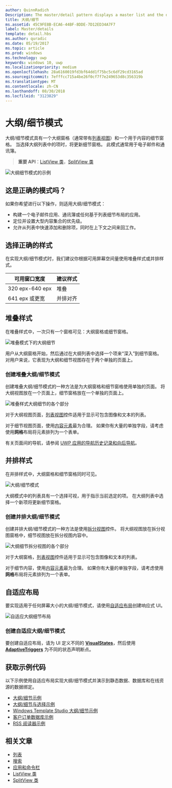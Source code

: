 ```yaml
---
author: QuinnRadich
Description: The master/detail pattern displays a master list and the details for the currently selected item. This pattern is frequently used for email and contact lists/address books.
title: 大纲/细节
ms.assetid: 45C9FE8B-ECA6-44BF-8DDE-7D12ED34A7F7
label: Master/details
template: detail.hbs
ms.author: quradic
ms.date: 05/19/2017
ms.topic: article
ms.prod: windows
ms.technology: uwp
keywords: windows 10, uwp
ms.localizationpriority: medium
ms.openlocfilehash: 28a6160019fd3bf64dd1f75bc5c6df29cd3165ad
ms.sourcegitcommit: 7efffcc715a4be26f0cf7f7e249653d8c356319b
ms.translationtype: MT
ms.contentlocale: zh-CN
ms.lasthandoff: 08/30/2018
ms.locfileid: "3123829"
---
```

# <a name="masterdetails-pattern"></a>大纲/细节模式

 

大纲/细节模式具有一个大纲窗格（通常带有[列表视图](lists.md)）和一个用于内容的细节窗格。 当选择大纲列表中的项时，将更新细节窗格。 此模式通常用于电子邮件和通讯簿。

> **重要 API**：[ListView 类](https://docs.microsoft.com/en-us/uwp/api/Windows.UI.Xaml.Controls.ListView)，[SplitView 类](https://docs.microsoft.com/en-us/uwp/api/windows.ui.xaml.controls.splitview)

![大纲细节模式的示例](images/HIGSecOne_MasterDetail.png)

## <a name="is-this-the-right-pattern"></a>这是正确的模式吗？

如果你希望进行以下操作，则适用大纲/细节模式：

-   构建一个电子邮件应用、通讯簿或任何基于列表细节布局的应用。
-   定位并设置大型内容集合的优先级。
-   允许从列表中快速添加和删除项，同时在上下文之间来回工作。

## <a name="choose-the-right-style"></a>选择正确的样式

在实现大纲/细节模式时，我们建议你根据可用屏幕空间量使用堆叠样式或并排样式。

| 可用窗口宽度 | 建议样式 |
|------------------------|-------------------|
| 320 epx-640 epx        | 堆叠           |
| 641 epx 或更宽       | 并排对齐      |

 
## <a name="stacked-style"></a>堆叠样式

在堆叠样式中，一次只有一个窗格可见：大纲窗格或细节窗格。

![堆叠模式下的大纲细节](images/patterns-md-stacked.png)

用户从大纲窗格开始，然后通过在大纲列表中选择一个项来“深入”到细节窗格。 对用户来说，它表现为大纲和细节视图存在于两个单独的页面上。

### <a name="create-a-stacked-masterdetails-pattern"></a>创建堆叠大纲/细节模式

创建堆叠大纲/细节模式的一种方法是为大纲窗格和细节窗格使用单独的页面。 将大纲视图放在一个页面上，细节窗格放在一个单独的页面上。

![堆叠样式大纲细节的各个部分](images/patterns-md-stacked-parts.png)

对于大纲视图页面，[列表视图](lists.md)控件适用于显示可包含图像和文本的列表。 

对于细节视图页面，使用[内容元素](../layout/layout-panels.md)最为合理。 如果你有大量的单独字段，请考虑使用**网格**布局将元素排列为一个表单。

有关页面间的导航，请参阅 [UWP 应用的导航历史记录和向后导航](../basics/navigation-history-and-backwards-navigation.md)。

## <a name="side-by-side-style"></a>并排样式

在并排样式中，大纲窗格和细节窗格同时可见。

![大纲/细节模式](images/patterns-masterdetail-400x227.png)

大纲模式中的列表具有一个选择可视，用于指示当前选定的项。 在大纲列表中选择一个新项将更新细节窗格。

### <a name="create-a-side-by-side-masterdetails-pattern"></a>创建并排大纲/细节模式

创建并排大纲/细节模式的一种方法是使用[拆分视图](split-view.md)控件。 将大纲视图放在拆分视图窗格中，细节视图放在拆分视图内容中。

![大纲细节拆分视图的各个部分](images/patterns_md_splitview_parts.png)

对于大纲窗格，[列表视图](lists.md)控件适用于显示可包含图像和文本的列表。

对于细节内容，使用[内容元素](../layout/layout-panels.md)最为合理。 如果你有大量的单独字段，请考虑使用**网格**布局将元素排列为一个表单。

## <a name="adaptive-layout"></a>自适应布局

要实现适用于任何屏幕大小的大纲/细节模式，请使用[自适应布局](../layout/layouts-with-xaml.md)创建响应式 UI。

![自适应大纲细节布局](images/patterns_masterdetail.png)

### <a name="create-an-adaptive-masterdetails-pattern"></a>创建自适应大纲/细节模式
要创建自适应布局，请为 UI 定义不同的 [**VisualStates**](https://docs.microsoft.com/en-us/uwp/api/windows.ui.xaml.visualstate)，然后使用 [**AdaptiveTriggers**](https://docs.microsoft.com/en-us/uwp/api/Windows.UI.Xaml.AdaptiveTrigger) 为不同的状态声明断点。

## <a name="get-the-sample-code"></a>获取示例代码

以下示例使用自适应布局实现大纲/细节模式并演示到静态数据、数据库和在线资源的数据绑定。 
- [大纲/细节示例](https://github.com/Microsoft/Windows-universal-samples/tree/master/Samples/XamlMasterDetail) 
- [大纲/细节与选择示例](https://github.com/Microsoft/Windows-universal-samples/tree/master/Samples/XamlListView)
- [Windows Template Studio 大纲/细节示例](https://github.com/Microsoft/WindowsTemplateStudio/tree/master/templates/Uwp/Pages/MasterDetail)
- [客户订单数据库示例](https://github.com/Microsoft/Windows-appsample-customers-orders-database)
- [RSS 阅读器示例](https://github.com/Microsoft/Windows-appsample-rssreader)

## <a name="related-articles"></a>相关文章

- [列表](lists.md)
- [搜索](search.md)
- [应用和命令栏](app-bars.md)
- [ListView 类](https://docs.microsoft.com/en-us/uwp/api/Windows.UI.Xaml.Controls.ListView)
- [SplitView 类](https://docs.microsoft.com/en-us/uwp/api/windows.ui.xaml.controls.splitview)
